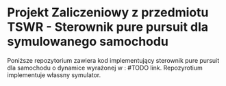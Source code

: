 <h1>Projekt Zaliczeniowy z przedmiotu TSWR - Sterownik pure pursuit dla symulowanego samochodu </h1>
<p>Poniższe repozytorium zawiera kod implementujący sterownik pure pursuit dla samochodu o dynamice wyrażonej w : #TODO link.
Repozyrotium implementuje włassny symulator.</p>